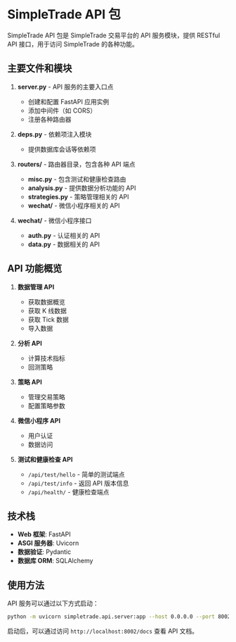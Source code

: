 # SimpleTrade API 包

SimpleTrade API 包是 SimpleTrade 交易平台的 API 服务模块，提供 RESTful API 接口，用于访问 SimpleTrade 的各种功能。

## 主要文件和模块

1. **server.py** - API 服务的主要入口点
   - 创建和配置 FastAPI 应用实例
   - 添加中间件（如 CORS）
   - 注册各种路由器

2. **deps.py** - 依赖项注入模块
   - 提供数据库会话等依赖项

3. **routers/** - 路由器目录，包含各种 API 端点
   - **misc.py** - 包含测试和健康检查路由
   - **analysis.py** - 提供数据分析功能的 API
   - **strategies.py** - 策略管理相关的 API
   - **wechat/** - 微信小程序相关的 API

4. **wechat/** - 微信小程序接口
   - **auth.py** - 认证相关的 API
   - **data.py** - 数据相关的 API

## API 功能概览

1. **数据管理 API**
   - 获取数据概览
   - 获取 K 线数据
   - 获取 Tick 数据
   - 导入数据

2. **分析 API**
   - 计算技术指标
   - 回测策略

3. **策略 API**
   - 管理交易策略
   - 配置策略参数

4. **微信小程序 API**
   - 用户认证
   - 数据访问

5. **测试和健康检查 API**
   - `/api/test/hello` - 简单的测试端点
   - `/api/test/info` - 返回 API 版本信息
   - `/api/health/` - 健康检查端点

## 技术栈

- **Web 框架**: FastAPI
- **ASGI 服务器**: Uvicorn
- **数据验证**: Pydantic
- **数据库 ORM**: SQLAlchemy

## 使用方法

API 服务可以通过以下方式启动：

```bash
python -m uvicorn simpletrade.api.server:app --host 0.0.0.0 --port 8002 --reload
```

启动后，可以通过访问 `http://localhost:8002/docs` 查看 API 文档。